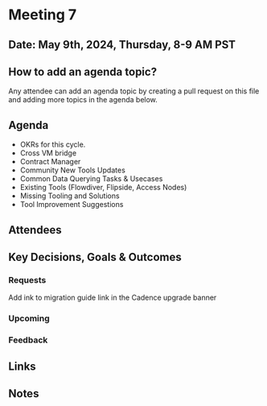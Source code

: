 
# Meeting 7

## Date: May 9th, 2024, Thursday, 8-9 AM PST

## How to add an agenda topic?
Any attendee can add an agenda topic by creating a pull request on this file and adding more topics in the agenda below.

## Agenda
* OKRs for this cycle.
* Cross VM bridge
* Contract Manager
* Community New Tools Updates
* Common Data Querying Tasks & Usecases
* Existing Tools (Flowdiver, Flipside, Access Nodes)
* Missing Tooling and Solutions
* Tool Improvement Suggestions
  
## Attendees 

## Key Decisions, Goals & Outcomes 

### Requests
Add ink to migration guide link in the Cadence upgrade banner 


### Upcoming

### Feedback

## Links

## Notes
